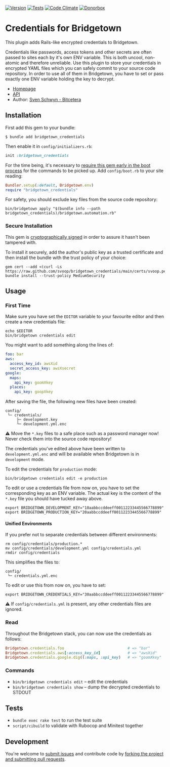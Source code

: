 [![Version](https://img.shields.io/gem/v/bridgetown_credentials.svg?style=flat)](https://rubygems.org/gems/bridgetown_credentials)
[![Tests](https://img.shields.io/github/actions/workflow/status/svoop/bridgetown_credentials/test.yml?style=flat&label=tests)](https://github.com/svoop/bridgetown_credentials/actions?workflow=Test)
[![Code Climate](https://img.shields.io/codeclimate/maintainability/svoop/bridgetown_credentials.svg?style=flat)](https://codeclimate.com/github/svoop/bridgetown_credentials/)
[![Donorbox](https://img.shields.io/badge/donate-on_donorbox-yellow.svg)](https://donorbox.org/bitcetera)

# Credentials for Bridgetown

This plugin adds Rails-like encrypted credentials to Bridgetown.

Credentials like passwords, access tokens and other secrets are often passed to sites each by it's own ENV variable. This is both uncool, non-atomic and therefore unreliable. Use this plugin to store your credentials in encrypted YAML files which you can safely commit to your source code repository. In order to use all of them in Bridgetown, you have to set or pass exactly one ENV variable holding the key to decrypt.

* [Homepage](https://github.com/svoop/bridgetown_credentials)
* [API](https://www.rubydoc.info/gems/bridgetown_credentials)
* Author: [Sven Schwyn - Bitcetera](https://bitcetera.com)

## Installation

First add this gem to your bundle:

```shell
$ bundle add bridgetown_credentials
```

Then enable it in `config/initializers.rb`:

```ruby
init :bridgetown_credentials
```

For the time being, it's necessary to [require this gem early in the boot process](https://www.bridgetownrb.com/docs/plugins/commands) for the commands to be picked up. Add `config/boot.rb` to your site reading:

```ruby
Bundler.setup(:default, Bridgetown.env)
require "bridgetown_credentials"
```

For safety, you should exclude key files from the source code repository:

```shell
bin/bridgetown apply "$(bundle info --path bridgetown_credentials)/bridgetown.automation.rb"
```

### Secure Installation

This gem is [cryptographically signed](https://guides.rubygems.org/security/#using-gems) in order to assure it hasn't been tampered with.

To install it securely, add the author's public key as a trusted certificate and then install the bundle with the trust policy of your choice:

```shell
gem cert --add <(curl -Ls https://raw.github.com/svoop/bridgetown_credentials/main/certs/svoop.pem)
bundle install --trust-policy MediumSecurity
```

## Usage

### First Time

Make sure you have set the `EDITOR` variable to your favourite editor and then create a new credentials file:

```shell
echo $EDITOR
bin/bridgetown credentials edit
```

You might want to add something along the lines of:

```yml
foo: bar
aws:
  access_key_id: awsXid
  secret_access_key: awsXsecret
google:
  maps:
    api_key: goomXkey
  places:
    api_key: goopXkey
```

After saving the file, the following new files have been created:

```
config/
 └─ credentials/
     ├─ development.key
     └─ development.yml.enc
```

⚠️ Move the `*.key` files to a safe place such as a password manager now! Never check them into the source code repository!

The credentials you've edited above have been written to `development.yml.enc` and will be available when Bridgetown is in `development` mode.

To edit the credentials for `production` mode:

```shell
bin/bridgetown credentials edit -e production
```

To edit or use a credentials file from now on, you have to set the corresponding key as an ENV variable. The actual key is the content of the `*.key` file you should have tucked away above.

```shell
export BRIDGETOWN_DEVELOPMENT_KEY="10aabbccddeeff00112233445566778899"
export BRIDGETOWN_PRODUCTION_KEY="20aabbccddeeff00112233445566778899"
```

#### Unified Environments

If you prefer not to separate credentials between different environments:

```shell
rm config/credentials/production.*
mv config/credentials/development.yml config/credentials.yml
rmdir config/credentials
```

This simplifies the files to:

```
config/
 └─ credentials.yml.enc
```

To edit or use this from now on, you have to set:


```shell
export BRIDGETOWN_CREDENTIALS_KEY="30aabbccddeeff00112233445566778899"
```

⚠️ If `config/credentials.yml` is present, any other credentials files are ignored.

### Read

Throughout the Bridgetown stack, you can now use the credentials as follows:

```ruby
Bridgetown.credentials.foo                            # => "bar"
Bridgetown.credentials.aws[:access_key_id]            # => "awsXid"
Bridgetown.credentials.google.dig((:maps, :api_key)   # => "goomXkey"
```

### Commands

* `bin/bridgetown credentials edit` – edit the credentials
* `bin/bridgetown credentials show` – dump the decrypted credentials to STDOUT

## Tests

* `bundle exec rake test` to run the test suite
* `script/cibuild` to validate with Rubocop and Minitest together

## Development

You're welcome to [submit issues](https://github.com/svoop/bridgetown_credentials/issues) and contribute code by [forking the project and submitting pull requests](https://docs.github.com/en/get-started/quickstart/fork-a-repo).

